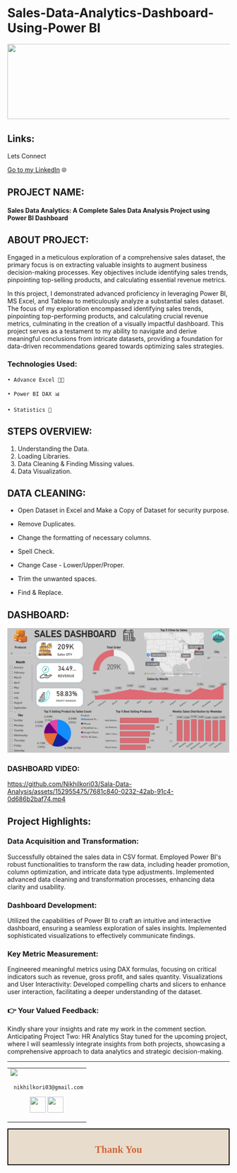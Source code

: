 # Sales-Data-Analytics-Dashboard-Using-Power BI

<p align="center">
  <img width="700" height="170" src="https://github.com/Nikhilkori03/Sala-Data-Analysis/assets/152955475/9689cfc3-e2be-4447-9389-e3613166dc30">
</p>

## Links:
Lets Connect 

[Go to my LinkedIn](https://www.linkedin.com/in/nikhil-kori-31664a2a3/) 🌐

## PROJECT NAME:

#### Sales Data Analytics: A Complete Sales Data Analysis Project using Power BI Dashboard

## ABOUT PROJECT:

Engaged in a meticulous exploration of a comprehensive sales dataset, the primary focus is on extracting valuable insights to augment business decision-making processes. Key objectives include identifying sales trends, pinpointing top-selling products, and calculating essential revenue metrics.

In this project, I demonstrated advanced proficiency in leveraging Power BI, MS Excel, and Tableau to meticulously analyze a substantial sales dataset. The focus of my exploration encompassed identifying sales trends, pinpointing top-performing products, and calculating crucial revenue metrics, culminating in the creation of a visually impactful dashboard. This project serves as a testament to my ability to navigate and derive meaningful conclusions from intricate datasets, providing a foundation for data-driven recommendations geared towards optimizing sales strategies.

### Technologies Used:

    • Advance Excel 👨‍💻 

    • Power BI DAX 📊

    • Statistics 📜
    
## STEPS OVERVIEW:

1) Understanding the Data.
2) Loading Libraries.
3) Data Cleaning & Finding Missing values.
4) Data Visualization.

## DATA CLEANING:

   - Open Dataset in Excel and Make a Copy of Dataset for security purpose.

   - Remove Duplicates.

   - Change the formatting of necessary columns.

   - Spell Check.

   - Change Case - Lower/Upper/Proper.

   - Trim the unwanted spaces.

   - Find & Replace.


## DASHBOARD:

![HR Dashboard ](https://github.com/Nikhilkori03/Sala-Data-Analysis/blob/main/Dashboard.png?raw=true)

### DASHBOARD VIDEO:

https://github.com/Nikhilkori03/Sala-Data-Analysis/assets/152955475/7681c840-0232-42ab-91c4-0d686b2baf74.mp4

## Project Highlights:

### Data Acquisition and Transformation:
Successfully obtained the sales data in CSV format.
Employed Power BI's robust functionalities to transform the raw data, including header promotion, column optimization, and intricate data type adjustments.
Implemented advanced data cleaning and transformation processes, enhancing data clarity and usability.

### Dashboard Development:
Utilized the capabilities of Power BI to craft an intuitive and interactive dashboard, ensuring a seamless exploration of sales insights.
Implemented sophisticated visualizations to effectively communicate findings.

### Key Metric Measurement:
Engineered meaningful metrics using DAX formulas, focusing on critical indicators such as revenue, gross profit, and sales quantity.
Visualizations and User Interactivity:
Developed compelling charts and slicers to enhance user interaction, facilitating a deeper understanding of the dataset.

### 👉 Your Valued Feedback:
Kindly share your insights and rate my work in the comment section.
Anticipating Project Two: HR Analytics
Stay tuned for the upcoming project, where I will seamlessly integrate insights from both projects, showcasing a comprehensive approach to data analytics and strategic decision-making.


___



<table>
<tr>
<td>
     <img src="https://avatars.githubusercontent.com/u/152955475?s=400&u=a4c92fe2b757b82173b9469b771153177034a7ab&v=4" width="180"/>
     
     nikhilkori03@gmail.com

<p align="center">
<a href = "https://github.com/Nikhilkori03"><img src = "http://www.iconninja.com/files/241/825/211/round-collaboration-social-github-code-circle-network-icon.svg" width="36" height = "36"/></a>
<a href = "https://www.linkedin.com/in/nikhil-kori-31664a2a3//"><img src = "http://www.iconninja.com/files/863/607/751/network-linkedin-social-connection-circular-circle-media-icon.svg" width="36" height="36"/></a>
</p>
</td>
</tr> 
  </table>

<div style="display:fill;
            border-radius: false;
            border-style: solid;
            border-color:#000000;
            border-style: false;
            border-width: 2px;
            color:#CF673A;
            font-size:15px;
            font-family: Georgia;
            background-color:#E8DCCC;
            text-align:center;
            letter-spacing:0.1px;
            padding: 0.1em;">

## Thank You
